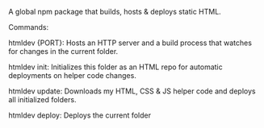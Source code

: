 A global npm package that builds, hosts & deploys static HTML.

Commands:

htmldev {PORT}:
Hosts an HTTP server and a build process that watches for changes in the current folder.

htmldev init:
Initializes this folder as an HTML repo for automatic deployments on helper code changes.

htmldev update:
Downloads my HTML, CSS & JS helper code and deploys all initialized folders.

htmldev deploy:
Deploys the current folder